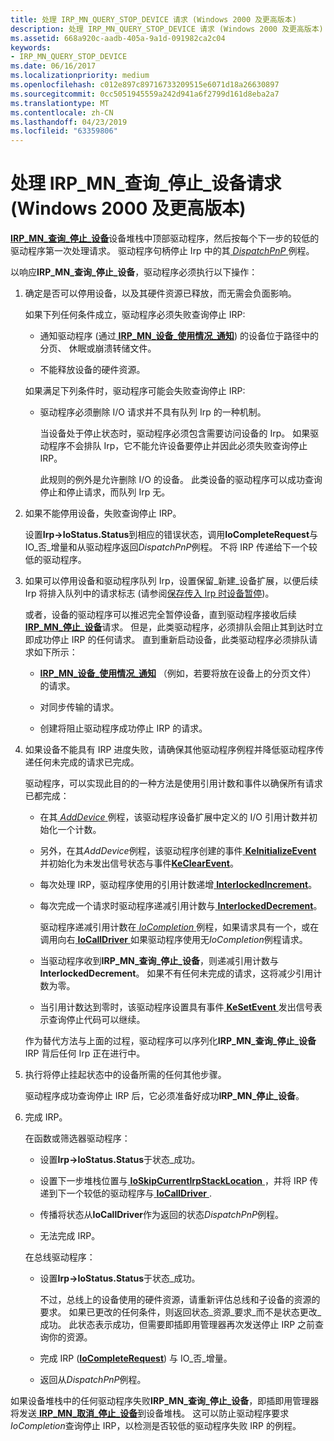 ```yaml
---
title: 处理 IRP_MN_QUERY_STOP_DEVICE 请求 (Windows 2000 及更高版本)
description: 处理 IRP_MN_QUERY_STOP_DEVICE 请求 (Windows 2000 及更高版本)
ms.assetid: 668a920c-aadb-405a-9a1d-091982ca2c04
keywords:
- IRP_MN_QUERY_STOP_DEVICE
ms.date: 06/16/2017
ms.localizationpriority: medium
ms.openlocfilehash: c012e897c89716733209515e6071d18a26630897
ms.sourcegitcommit: 0cc5051945559a242d941a6f2799d161d8eba2a7
ms.translationtype: MT
ms.contentlocale: zh-CN
ms.lasthandoff: 04/23/2019
ms.locfileid: "63359806"
---
```

# <a name="handling-an-irpmnquerystopdevice-request-windows-2000-and-later"></a>处理 IRP\_MN\_查询\_停止\_设备请求 (Windows 2000 及更高版本)





[ **IRP\_MN\_查询\_停止\_设备**](https://msdn.microsoft.com/library/windows/hardware/ff551725)设备堆栈中顶部驱动程序，然后按每个下一步的较低的驱动程序第一次处理请求。 驱动程序句柄停止 Irp 中的其[ *DispatchPnP* ](https://docs.microsoft.com/windows-hardware/drivers/ddi/content/wdm/nc-wdm-driver_dispatch)例程。

以响应**IRP\_MN\_查询\_停止\_设备**，驱动程序必须执行以下操作：

1.  确定是否可以停用设备，以及其硬件资源已释放，而无需会负面影响。

    如果下列任何条件成立，驱动程序必须失败查询停止 IRP:

    -   通知驱动程序 (通过[ **IRP\_MN\_设备\_使用情况\_通知**](https://msdn.microsoft.com/library/windows/hardware/ff550841)) 的设备位于路径中的分页、 休眠或崩溃转储文件。

    -   不能释放设备的硬件资源。

    如果满足下列条件时，驱动程序可能会失败查询停止 IRP:

    -   驱动程序必须删除 I/O 请求并不具有队列 Irp 的一种机制。

        当设备处于停止状态时，驱动程序必须包含需要访问设备的 Irp。 如果驱动程序不会排队 Irp，它不能允许设备要停止并因此必须失败查询停止 IRP。

        此规则的例外是允许删除 I/O 的设备。 此类设备的驱动程序可以成功查询停止和停止请求，而队列 Irp 无。

2.  如果不能停用设备，失败查询停止 IRP。

    设置**Irp-&gt;IoStatus.Status**到相应的错误状态，调用**IoCompleteRequest**与 IO\_否\_增量和从驱动程序返回*DispatchPnP*例程。 不将 IRP 传递给下一个较低的驱动程序。

3.  如果可以停用设备和驱动程序队列 Irp，设置保留\_新建\_设备扩展，以便后续 Irp 将排入队列中的请求标志 (请参阅[保存传入 Irp 时设备暂停](holding-incoming-irps-when-a-device-is-paused.md))。

    或者，设备的驱动程序可以推迟完全暂停设备，直到驱动程序接收后续[ **IRP\_MN\_停止\_设备**](https://msdn.microsoft.com/library/windows/hardware/ff551755)请求。 但是，此类驱动程序，必须排队会阻止其到达时立即成功停止 IRP 的任何请求。 直到重新启动设备，此类驱动程序必须排队请求如下所示：

    -   [**IRP\_MN\_设备\_使用情况\_通知**](https://msdn.microsoft.com/library/windows/hardware/ff550841) （例如，若要将放在设备上的分页文件） 的请求。

    -   对同步传输的请求。

    -   创建将阻止驱动程序成功停止 IRP 的请求。

4.  如果设备不能具有 IRP 进度失败，请确保其他驱动程序例程并降低驱动程序传递任何未完成的请求已完成。

    驱动程序，可以实现此目的的一种方法是使用引用计数和事件以确保所有请求已都完成：

    -   在其[ *AddDevice* ](https://msdn.microsoft.com/library/windows/hardware/ff540521)例程，该驱动程序设备扩展中定义的 I/O 引用计数并初始化一个计数。

    -   另外，在其*AddDevice*例程，该驱动程序创建的事件[ **KeInitializeEvent** ](https://msdn.microsoft.com/library/windows/hardware/ff552137)并初始化为未发出信号状态与事件[**KeClearEvent**](https://msdn.microsoft.com/library/windows/hardware/ff551980)。
    -   每次处理 IRP，驱动程序使用的引用计数递增[ **InterlockedIncrement**](https://msdn.microsoft.com/library/windows/hardware/ff547910)。

    -   每次完成一个请求时驱动程序递减引用计数与[ **InterlockedDecrement**](https://msdn.microsoft.com/library/windows/hardware/ff547871)。

        驱动程序递减引用计数在[ *IoCompletion* ](https://msdn.microsoft.com/library/windows/hardware/ff548354)例程，如果请求具有一个，或在调用向右[ **IoCallDriver** ](https://msdn.microsoft.com/library/windows/hardware/ff548336)如果驱动程序使用无*IoCompletion*例程请求。

    -   当驱动程序收到**IRP\_MN\_查询\_停止\_设备**，则递减引用计数与**InterlockedDecrement**。 如果不有任何未完成的请求，这将减少引用计数为零。

    -   当引用计数达到零时，该驱动程序设置具有事件[ **KeSetEvent** ](https://msdn.microsoft.com/library/windows/hardware/ff553253)发出信号表示查询停止代码可以继续。

    作为替代方法与上面的过程，驱动程序可以序列化**IRP\_MN\_查询\_停止\_设备**IRP 背后任何 Irp 正在进行中。

5.  执行将停止挂起状态中的设备所需的任何其他步骤。

    驱动程序成功查询停止 IRP 后，它必须准备好成功**IRP\_MN\_停止\_设备**。

6.  完成 IRP。

    在函数或筛选器驱动程序：

    -   设置**Irp-&gt;IoStatus.Status**于状态\_成功。

    -   设置下一步堆栈位置与[ **IoSkipCurrentIrpStackLocation** ](https://msdn.microsoft.com/library/windows/hardware/ff550355) ，并将 IRP 传递到下一个较低的驱动程序与[ **IoCallDriver** ](https://msdn.microsoft.com/library/windows/hardware/ff548336).

    -   传播将状态从**IoCallDriver**作为返回的状态*DispatchPnP*例程。

    -   无法完成 IRP。

    在总线驱动程序：

    -   设置**Irp-&gt;IoStatus.Status**于状态\_成功。

        不过，总线上的设备使用的硬件资源，请重新评估总线和子设备的资源的要求。 如果已更改的任何条件，则返回状态\_资源\_要求\_而不是状态更改\_成功。 此状态表示成功，但需要即插即用管理器再次发送停止 IRP 之前查询你的资源。

    -   完成 IRP ([**IoCompleteRequest**](https://msdn.microsoft.com/library/windows/hardware/ff548343)) 与 IO\_否\_增量。

    -   返回从*DispatchPnP*例程。

如果设备堆栈中的任何驱动程序失败**IRP\_MN\_查询\_停止\_设备**，即插即用管理器将发送[ **IRP\_MN\_取消\_停止\_设备**](https://msdn.microsoft.com/library/windows/hardware/ff550826)到设备堆栈。 这可以防止驱动程序要求*IoCompletion*查询停止 IRP，以检测是否较低的驱动程序失败 IRP 的例程。

 

 




